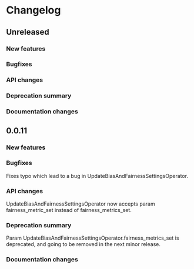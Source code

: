 # Changelog

## Unreleased

### New features

### Bugfixes

### API changes

### Deprecation summary

### Documentation changes

## 0.0.11

### New features

### Bugfixes

Fixes typo which lead to a bug in UpdateBiasAndFairnessSettingsOperator.

### API changes

UpdateBiasAndFairnessSettingsOperator now accepts param fairness_metric_set instead of fairness_metrics_set.

### Deprecation summary

Param UpdateBiasAndFairnessSettingsOperator.fairness_metrics_set is deprecated, and going to be removed in the next minor release.

### Documentation changes
